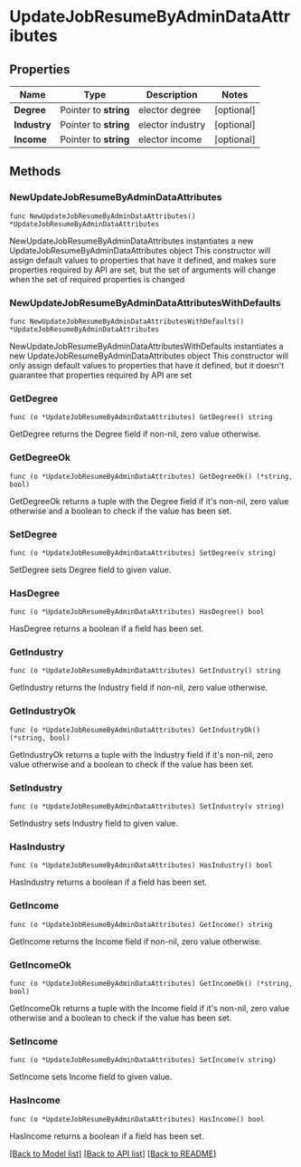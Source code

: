 # UpdateJobResumeByAdminDataAttributes

## Properties

Name | Type | Description | Notes
------------ | ------------- | ------------- | -------------
**Degree** | Pointer to **string** | elector degree | [optional] 
**Industry** | Pointer to **string** | elector industry | [optional] 
**Income** | Pointer to **string** | elector income | [optional] 

## Methods

### NewUpdateJobResumeByAdminDataAttributes

`func NewUpdateJobResumeByAdminDataAttributes() *UpdateJobResumeByAdminDataAttributes`

NewUpdateJobResumeByAdminDataAttributes instantiates a new UpdateJobResumeByAdminDataAttributes object
This constructor will assign default values to properties that have it defined,
and makes sure properties required by API are set, but the set of arguments
will change when the set of required properties is changed

### NewUpdateJobResumeByAdminDataAttributesWithDefaults

`func NewUpdateJobResumeByAdminDataAttributesWithDefaults() *UpdateJobResumeByAdminDataAttributes`

NewUpdateJobResumeByAdminDataAttributesWithDefaults instantiates a new UpdateJobResumeByAdminDataAttributes object
This constructor will only assign default values to properties that have it defined,
but it doesn't guarantee that properties required by API are set

### GetDegree

`func (o *UpdateJobResumeByAdminDataAttributes) GetDegree() string`

GetDegree returns the Degree field if non-nil, zero value otherwise.

### GetDegreeOk

`func (o *UpdateJobResumeByAdminDataAttributes) GetDegreeOk() (*string, bool)`

GetDegreeOk returns a tuple with the Degree field if it's non-nil, zero value otherwise
and a boolean to check if the value has been set.

### SetDegree

`func (o *UpdateJobResumeByAdminDataAttributes) SetDegree(v string)`

SetDegree sets Degree field to given value.

### HasDegree

`func (o *UpdateJobResumeByAdminDataAttributes) HasDegree() bool`

HasDegree returns a boolean if a field has been set.

### GetIndustry

`func (o *UpdateJobResumeByAdminDataAttributes) GetIndustry() string`

GetIndustry returns the Industry field if non-nil, zero value otherwise.

### GetIndustryOk

`func (o *UpdateJobResumeByAdminDataAttributes) GetIndustryOk() (*string, bool)`

GetIndustryOk returns a tuple with the Industry field if it's non-nil, zero value otherwise
and a boolean to check if the value has been set.

### SetIndustry

`func (o *UpdateJobResumeByAdminDataAttributes) SetIndustry(v string)`

SetIndustry sets Industry field to given value.

### HasIndustry

`func (o *UpdateJobResumeByAdminDataAttributes) HasIndustry() bool`

HasIndustry returns a boolean if a field has been set.

### GetIncome

`func (o *UpdateJobResumeByAdminDataAttributes) GetIncome() string`

GetIncome returns the Income field if non-nil, zero value otherwise.

### GetIncomeOk

`func (o *UpdateJobResumeByAdminDataAttributes) GetIncomeOk() (*string, bool)`

GetIncomeOk returns a tuple with the Income field if it's non-nil, zero value otherwise
and a boolean to check if the value has been set.

### SetIncome

`func (o *UpdateJobResumeByAdminDataAttributes) SetIncome(v string)`

SetIncome sets Income field to given value.

### HasIncome

`func (o *UpdateJobResumeByAdminDataAttributes) HasIncome() bool`

HasIncome returns a boolean if a field has been set.


[[Back to Model list]](../README.md#documentation-for-models) [[Back to API list]](../README.md#documentation-for-api-endpoints) [[Back to README]](../README.md)


